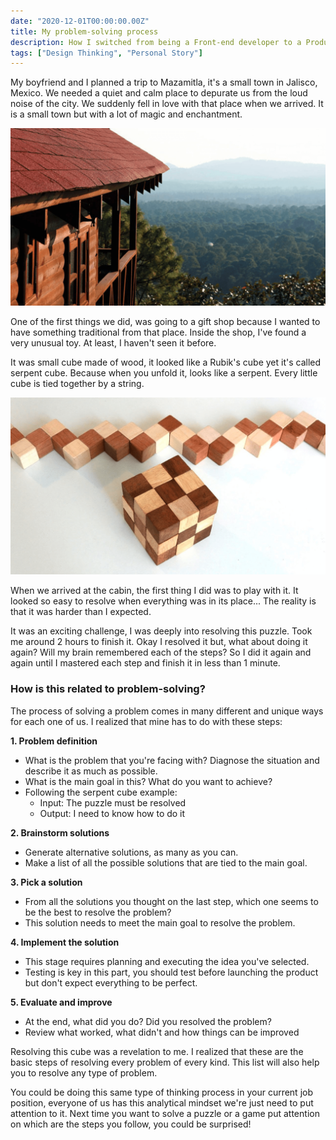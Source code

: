```yaml
---
date: "2020-12-01T00:00:00.00Z"
title: My problem-solving process
description: How I switched from being a Front-end developer to a Product Owner
tags: ["Design Thinking", "Personal Story"]
---
```


My boyfriend and I planned a trip to Mazamitla, it's a small town in Jalisco, Mexico. We needed a quiet and calm place to depurate us from the loud noise of the city. We suddenly fell in love with that place when we arrived. It is a small town but with a lot of magic and enchantment.

![Mazamitla, Jalisco](mazamitla.jpg)

One of the first things we did, was going to a gift shop because I wanted to have something traditional from that place. Inside the shop, I've found a very unusual toy. At least, I haven't seen it before.

It was small cube made of wood, it looked like a Rubik's cube yet it's called serpent cube. Because when you unfold it, looks like a serpent. Every little cube is tied together by a string.

![Serpent Cube](serpent-cube.jpg)

When we arrived at the cabin, the first thing I did was to play with it. It looked so easy to resolve when everything was in its place... The reality is that it was harder than I expected.

It was an exciting challenge, I was deeply into resolving this puzzle. Took me around 2 hours to finish it. Okay I resolved it but, what about doing it again? Will my brain remembered each of the steps? So I did it again and again until I mastered each step and finish it in less than 1 minute.

### How is this related to problem-solving?

The process of solving a problem comes in many different and unique ways for each one of us. I realized that mine has to do with these steps:

**1. Problem definition**

- What is the problem that you're facing with? Diagnose the situation and describe it as much as possible.
- What is the main goal in this? What do you want to achieve?
- Following the serpent cube example:
  - Input: The puzzle must be resolved
  - Output: I need to know how to do it

**2. Brainstorm solutions**

- Generate alternative solutions, as many as you can.
- Make a list of all the possible solutions that are tied to the main goal.

**3. Pick a solution**

- From all the solutions you thought on the last step, which one seems to be the best to resolve the problem?
- This solution needs to meet the main goal to resolve the problem.

**4. Implement the solution**

- This stage requires planning and executing the idea you've selected.
- Testing is key in this part, you should test before launching the product but don't expect everything to be perfect.

**5. Evaluate and improve**

- At the end, what did you do? Did you resolved the problem?
- Review what worked, what didn't and how things can be improved

Resolving this cube was a revelation to me. I realized that these are the basic steps of resolving every problem of every kind. This list will also help you to resolve any type of problem.

You could be doing this same type of thinking process in your current job position, everyone of us has this analytical mindset we're just need to put attention to it. Next time you want to solve a puzzle or a game put attention on which are the steps you follow, you could be surprised!
